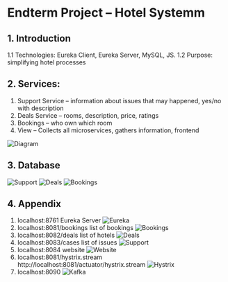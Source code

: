 # Endterm Project – Hotel Systemm
## 1. Introduction
1.1 Technologies: Eureka Client, Eureka Server, MySQL, JS.
1.2 Purpose: simplifying hotel processes

## 2. Services: 
1. Support Service – information about issues that may happened, yes/no with description
2. Deals Service – rooms, description, price, ratings
3. Bookings – who own which room
4. View – Collects all microservices, gathers information, frontend

![Diagram](https://sun9-59.userapi.com/impg/EM_0wXCrQae8XEl2kP359gSRJWEXGEgQZnPh3w/UbkZd7FPpdQ.jpg?size=387x276&quality=90&proxy=1&sign=b78cfea944f2dbabceb45ff97389c289)

## 3. Database
![Support](https://sun9-32.userapi.com/impg/FzdLf7I0fF8POlSBcQE2BwnfJkn99OxxWakssg/yz1gfy7JDko.jpg?size=318x125&quality=90&proxy=1&sign=bc1924bbadd32074a88e3d6b333669e9)
![Deals](https://sun9-67.userapi.com/impg/OK2ez9NAcMwTZy__07BG8sXJdRwA8pA4Zp92Zg/1twjOv9cxws.jpg?size=515x106&quality=90&proxy=1&sign=ad52bd2656c7a13aaef4a0643ee8e25f)
![Bookings](https://sun9-29.userapi.com/impg/Rt6iETfQMsxldLDbWH0bom9lQUzDxsM-50LFFA/78DXMgV_nkw.jpg?size=451x122&quality=90&proxy=1&sign=cb5442a909bdd12092d5faceaa04ac9c)

## 4. Appendix
1) localhost:8761 Eureka Server
![Eureka](https://sun9-33.userapi.com/impg/iLbuBZaxMeJtwhcoeSwfU7qVJyAEeMEK6A9Ngw/1lM-n-p57uw.jpg?size=548x228&quality=90&proxy=1&sign=1ea9f56de9e544cd9381a5f152fa4090)
2) localhost:8081/bookings list of bookings 
![Bookings](https://sun9-3.userapi.com/impg/zJTHVmUFYA1g7eDVKfHfBLXRnbRCVIgw0voyYg/WgFnp9w5I0k.jpg?size=520x400&quality=90&proxy=1&sign=55b7b32ba81622ea729f3e5e73a0cb53)
3) localhost:8082/deals list of hotels 
![Deals](https://sun9-23.userapi.com/impg/br195nl4myMCdjpguJJf25KUQpHzRFI244t0VQ/MH_mktxzrCQ.jpg?size=496x468&quality=90&proxy=1&sign=9e8d507cab7b0cf9d9e61ce0974a2290)
4) localhost:8083/cases list of issues 
![Support](https://sun9-56.userapi.com/impg/vNsEEdUshWvlDt3_9a4zwbYjup_okHIWayH9uQ/YNN68YB9aHc.jpg?size=438x285&quality=90&proxy=1&sign=081c0457f203b6dd4b6420cedb997742)
5) localhost:8084 website 
![Website](https://sun9-60.userapi.com/impg/DVV02P7-exH_8n8WG1RW0q4976R8Em8j9I6EkA/0Bkw5ePORuI.jpg?size=1920x939&quality=96&proxy=1&sign=36433119bce74bbdf8895b8fcc67276a)
6) localhost:8081/hystrix.stream http://localhost:8081/actuator/hystrix.stream
![Hystrix](https://sun9-66.userapi.com/impg/IJAgBaWu_RXNBAcbNzEUDFwWnReBPMxsOFw7aQ/V3215Q3HMTY.jpg?size=832x492&quality=96&proxy=1&sign=d4c6b6eddc83f95e8c4416e64e788c95)
7) localhost:8090 
![Kafka](https://sun9-36.userapi.com/impg/3VBZeP-vy9wh7UdMP9gH7HmMxCWnRZN46w6VkA/nFe4kMpvzIM.jpg?size=879x134&quality=96&proxy=1&sign=1cbfa3e5a5b3047075bf6bfb62c312fa)
